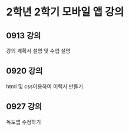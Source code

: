 2학년 2학기 모바일 앱 강의
========================

## 0913 강의
강의 계획서 설명 및 수업 설명

## 0920 강의
html 및 css이용하여 이력서 만들기

## 0927 강의
독도앱 수정하기

